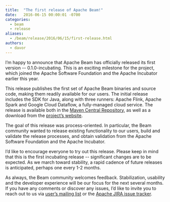 ```yaml
---
title:  "The first release of Apache Beam!"
date:   2016-06-15 00:00:01 -0700
categories:
  - beam
  - release
aliases:
  - /beam/release/2016/06/15/first-release.html
authors:
  - davor
---
```

<!--
Licensed under the Apache License, Version 2.0 (the "License");
you may not use this file except in compliance with the License.
You may obtain a copy of the License at

http://www.apache.org/licenses/LICENSE-2.0

Unless required by applicable law or agreed to in writing, software
distributed under the License is distributed on an "AS IS" BASIS,
WITHOUT WARRANTIES OR CONDITIONS OF ANY KIND, either express or implied.
See the License for the specific language governing permissions and
limitations under the License.
-->

I’m happy to announce that Apache Beam has officially released its first
version -- 0.1.0-incubating. This is an exciting milestone for the project,
which joined the Apache Software Foundation and the Apache Incubator earlier
this year.

<!--more-->

This release publishes the first set of Apache Beam binaries and source code,
making them readily available for our users. The initial release includes the
SDK for Java, along with three runners: Apache Flink, Apache Spark and Google
Cloud Dataflow, a fully-managed cloud service. The release is available both
in the [Maven Central Repository](https://search.maven.org/#search%7Cga%7C1%7Cg%3A%22org.apache.beam%22),
as well as a download from the [project’s website](/get-started/downloads/).

The goal of this release was process-oriented. In particular, the Beam
community wanted to release existing functionality to our users, build and
validate the release processes, and obtain validation from the Apache Software
Foundation and the Apache Incubator.

I’d like to encourage everyone to try out this release. Please keep in mind
that this is the first incubating release -- significant changes are to be
expected. As we march toward stability, a rapid cadence of future releases is
anticipated, perhaps one every 1-2 months.

As always, the Beam community welcomes feedback. Stabilization, usability and
the developer experience will be our focus for the next several months. If you
have any comments or discover any issues, I’d like to invite you to reach out
to us via [user’s mailing list](/get-started/support/) or the
[Apache JIRA issue tracker](https://issues.apache.org/jira/browse/BEAM/).
